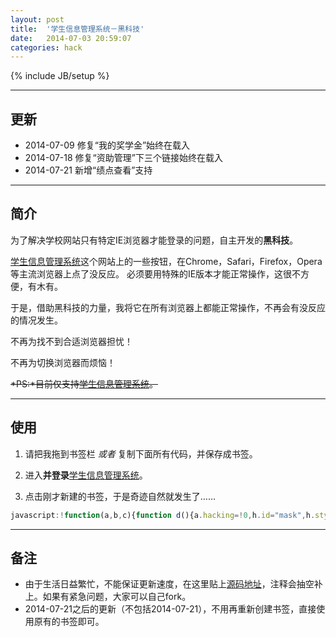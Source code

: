 ```yaml
---
layout: post
title:  '学生信息管理系统－黑科技'
date:   2014-07-03 20:59:07
categories: hack
---
```


{% include JB/setup %}

------

## 更新

* 2014-07-09 修复“我的奖学金”始终在载入
* 2014-07-18 修复“资助管理”下三个链接始终在载入
* 2014-07-21 新增“绩点查看”支持

------

## 简介

为了解决学校网站只有特定IE浏览器才能登录的问题，自主开发的**黑科技**。

[学生信息管理系统][lnk-school-page]这个网站上的一些按钮，在Chrome，Safari，Firefox，Opera等主流浏览器上点了没反应。
必须要用特殊的IE版本才能正常操作，这很不方便，有木有。

于是，借助黑科技的力量，我将它在所有浏览器上都能正常操作，不再会有没反应的情况发生。

不再为找不到合适浏览器担忧！

不再为切换浏览器而烦恼！

~~*PS:*目前仅支持[学生信息管理系统][lnk-school-page]。~~

------

## 使用

1. <a class="btn" id="page_hack_js">请把我拖到书签栏</a> *或者* 复制下面所有代码，并保存成书签。

2. 进入**并登录**[学生信息管理系统][lnk-school-page]。

3. 点击刚才新建的书签，于是奇迹自然就发生了……

```javascript
javascript:!function(a,b,c){function d(){a.hacking=!0,h.id="mask",h.style.position="absolute",h.style.zIndex="1",h.style.width=b.body.scrollWidth+"px",h.style.height=b.body.scrollHeight+"px",h.style.top="0px",h.style.left="0px",h.style.background="#000",h.style.filter="alpha(opacity=40)",h.style.opacity="0.40",g.appendChild(h),b.lastChild.appendChild(g)}function e(){b.lastChild.removeChild(g),a.hacking=!1}function f(){a.hacked?e():setTimeout(f,50)}if(!a.hacked&&!a.hacking){var g=b.createElement("body"),h=b.createElement("div"),i=b.createElement("script");i.setAttribute("src","http://fhc023.github.io/stuff/school-page-hack/"+c.host.split(":")[0]+".min.js"),i.setAttribute("charset","utf-8"),b.getElementsByTagName("head")[0].appendChild(i),d(),f()}}(window,document,location);
```

<script type="text/javascript" src="/javascript/load_page_hack.js"></script>

------

## 备注
* 由于生活日益繁忙，不能保证更新速度，在这里贴上[源码地址][lnk-source-url]，注释会抽空补上。如果有紧急问题，大家可以自己fork。
* 2014-07-21之后的更新（不包括2014-07-21），不用再重新创建书签，直接使用原有的书签即可。

[lnk-school-page]:http://sam.sit.edu.cn
[lnk-source-url]:https://github.com/fhc023/school-page-hack
